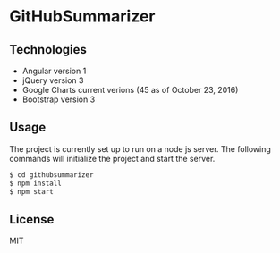 # GitHubSummarizer

## Technologies
    
  - Angular version 1
  - jQuery version 3
  - Google Charts current verions (45 as of October 23, 2016)
  - Bootstrap version 3
 
## Usage
   The project is currently set up to run on a node js server.  The following commands will initialize the project and start the server.
   
```sh
$ cd githubsummarizer
$ npm install
$ npm start
```
License
----

MIT

